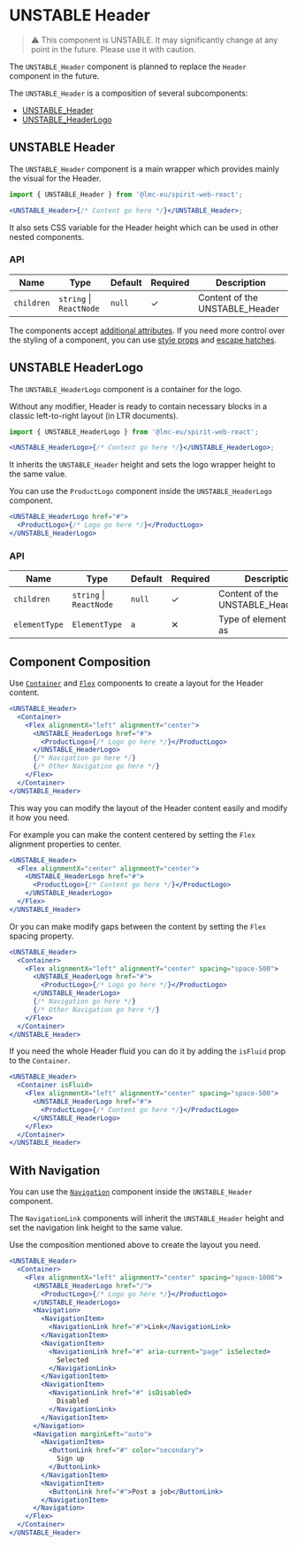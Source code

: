 # UNSTABLE Header

> ⚠️ This component is UNSTABLE. It may significantly change at any point in the future.
> Please use it with caution.

The `UNSTABLE_Header` component is planned to replace the `Header` component in the future.

The `UNSTABLE_Header` is a composition of several subcomponents:

- [UNSTABLE_Header](#unstable-header)
- [UNSTABLE_HeaderLogo](#unstable-headerlogo)

## UNSTABLE Header

The `UNSTABLE_Header` component is a main wrapper which provides mainly the visual for the Header.

```jsx
import { UNSTABLE_Header } from '@lmc-eu/spirit-web-react';

<UNSTABLE_Header>{/* Content go here */}</UNSTABLE_Header>;
```

It also sets CSS variable for the Header height which can be used in other nested components.

### API

| Name       | Type                    | Default | Required | Description                    |
| ---------- | ----------------------- | ------- | -------- | ------------------------------ |
| `children` | `string` \| `ReactNode` | `null`  | ✓        | Content of the UNSTABLE_Header |

The components accept [additional attributes][readme-additional-attributes].
If you need more control over the styling of a component, you can use [style props][readme-style-props]
and [escape hatches][readme-escape-hatches].

## UNSTABLE HeaderLogo

The `UNSTABLE_HeaderLogo` component is a container for the logo.

Without any modifier, Header is ready to contain necessary blocks in a classic
left-to-right layout (in LTR documents).

```jsx
import { UNSTABLE_HeaderLogo } from '@lmc-eu/spirit-web-react';

<UNSTABLE_HeaderLogo>{/* Content go here */}</UNSTABLE_HeaderLogo>;
```

It inherits the `UNSTABLE_Header` height and sets the logo wrapper height to the same value.

You can use the `ProductLogo` component inside the `UNSTABLE_HeaderLogo` component.

```jsx
<UNSTABLE_HeaderLogo href="#">
  <ProductLogo>{/* Logo go here */}</ProductLogo>
</UNSTABLE_HeaderLogo>
```

### API

| Name          | Type                    | Default | Required | Description                        |
| ------------- | ----------------------- | ------- | -------- | ---------------------------------- |
| `children`    | `string` \| `ReactNode` | `null`  | ✓        | Content of the UNSTABLE_HeaderLogo |
| `elementType` | `ElementType`           | `a`     | ✕        | Type of element used as            |

## Component Composition

Use [`Container`][web-react-container] and [`Flex`][web-react-flex] components to create a layout for the Header content.

```jsx
<UNSTABLE_Header>
  <Container>
    <Flex alignmentX="left" alignmentY="center">
      <UNSTABLE_HeaderLogo href="#">
        <ProductLogo>{/* Logo go here */}</ProductLogo>
      </UNSTABLE_HeaderLogo>
      {/* Navigation go here */}
      {/* Other Navigation go here */}
    </Flex>
  </Container>
</UNSTABLE_Header>
```

This way you can modify the layout of the Header content easily and modify it how you need.

For example you can make the content centered by setting the `Flex` alignment properties to center.

```jsx
<UNSTABLE_Header>
  <Flex alignmentX="center" alignmentY="center">
    <UNSTABLE_HeaderLogo href="#">
      <ProductLogo>{/* Content go here */}</ProductLogo>
    </UNSTABLE_HeaderLogo>
  </Flex>
</UNSTABLE_Header>
```

Or you can make modify gaps between the content by setting the `Flex` spacing property.

```jsx
<UNSTABLE_Header>
  <Container>
    <Flex alignmentX="left" alignmentY="center" spacing="space-500">
      <UNSTABLE_HeaderLogo href="#">
        <ProductLogo>{/* Logo go here */}</ProductLogo>
      </UNSTABLE_HeaderLogo>
      {/* Navigation go here */}
      {/* Other Navigation go here */}
    </Flex>
  </Container>
</UNSTABLE_Header>
```

If you need the whole Header fluid you can do it by adding the `isFluid` prop to the `Container`.

```jsx
<UNSTABLE_Header>
  <Container isFluid>
    <Flex alignmentX="left" alignmentY="center" spacing="space-500">
      <UNSTABLE_HeaderLogo href="#">
        <ProductLogo>{/* Content go here */}</ProductLogo>
      </UNSTABLE_HeaderLogo>
    </Flex>
  </Container>
</UNSTABLE_Header>
```

## With Navigation

You can use the [`Navigation`][web-react-navigation] component inside the `UNSTABLE_Header` component.

The `NavigationLink` components will inherit the `UNSTABLE_Header` height and set the navigation
link height to the same value.

Use the composition mentioned above to create the layout you need.

```jsx
<UNSTABLE_Header>
  <Container>
    <Flex alignmentX="left" alignmentY="center" spacing="space-1000">
      <UNSTABLE_HeaderLogo href="/">
        <ProductLogo>{/* Logo go here */}</ProductLogo>
      </UNSTABLE_HeaderLogo>
      <Navigation>
        <NavigationItem>
          <NavigationLink href="#">Link</NavigationLink>
        </NavigationItem>
        <NavigationItem>
          <NavigationLink href="#" aria-current="page" isSelected>
            Selected
          </NavigationLink>
        </NavigationItem>
        <NavigationItem>
          <NavigationLink href="#" isDisabled>
            Disabled
          </NavigationLink>
        </NavigationItem>
      </Navigation>
      <Navigation marginLeft="auto">
        <NavigationItem>
          <ButtonLink href="#" color="secondary">
            Sign up
          </ButtonLink>
        </NavigationItem>
        <NavigationItem>
          <ButtonLink href="#">Post a job</ButtonLink>
        </NavigationItem>
      </Navigation>
    </Flex>
  </Container>
</UNSTABLE_Header>
```

[readme-additional-attributes]: https://github.com/lmc-eu/spirit-design-system/blob/main/packages/web-react/README.md#additional-attributes
[readme-escape-hatches]: https://github.com/lmc-eu/spirit-design-system/blob/main/packages/web-react/README.md#escape-hatches
[readme-style-props]: https://github.com/lmc-eu/spirit-design-system/blob/main/packages/web-react/README.md#style-props
[web-react-container]: https://github.com/lmc-eu/spirit-design-system/blob/main/packages/web-react/src/components/Container/README.md
[web-react-flex]: https://github.com/lmc-eu/spirit-design-system/blob/main/packages/web-react/src/components/Flex/README.md
[web-react-navigation]: https://github.com/lmc-eu/spirit-design-system/blob/main/packages/web-react/src/components/Navigation/README.md
